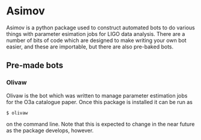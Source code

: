 # Asimov

Asimov is a python package used to construct automated bots to do various things with parameter esimation jobs for LIGO data analysis.
There are a number of bits of code which are designed to make writing your own bot easier, and these are importable, but there are also pre-baked bots.

## Pre-made bots

### Olivaw

Olivaw is the bot which was written to manage parameter estimation jobs for the O3a catalogue paper.
Once this package is installed it can be run as 

```$ olivaw```

on the command line. Note that this is expected to change in the near future as the package develops, however.

